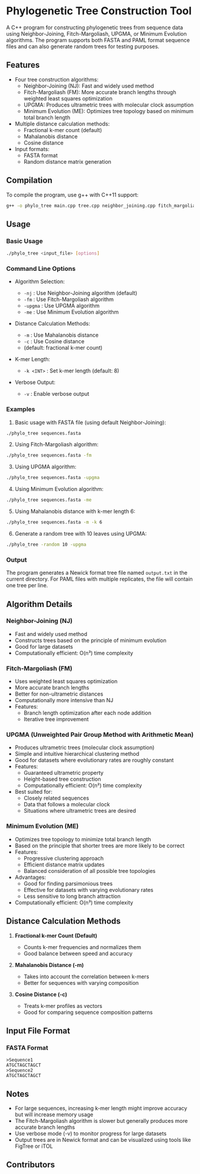 # Phylogenetic Tree Construction Tool

A C++ program for constructing phylogenetic trees from sequence data using Neighbor-Joining, Fitch-Margoliash, UPGMA, or Minimum Evolution algorithms. The program supports both FASTA and PAML format sequence files and can also generate random trees for testing purposes.

## Features

- Four tree construction algorithms:
  - Neighbor-Joining (NJ): Fast and widely used method
  - Fitch-Margoliash (FM): More accurate branch lengths through weighted least squares optimization
  - UPGMA: Produces ultrametric trees with molecular clock assumption
  - Minimum Evolution (ME): Optimizes tree topology based on minimum total branch length
- Multiple distance calculation methods:
  - Fractional k-mer count (default)
  - Mahalanobis distance
  - Cosine distance
- Input formats:
  - FASTA format
  - Random distance matrix generation

## Compilation

To compile the program, use g++ with C++11 support:

```bash
g++ -o phylo_tree main.cpp tree.cpp neighbor_joining.cpp fitch_margoliash.cpp upgma.cpp minimum_evolution.cpp tree_io.cpp -std=c++11
```

## Usage

### Basic Usage

```bash
./phylo_tree <input_file> [options]
```

### Command Line Options

- Algorithm Selection:
  - `-nj` : Use Neighbor-Joining algorithm (default)
  - `-fm` : Use Fitch-Margoliash algorithm
  - `-upgma` : Use UPGMA algorithm
  - `-me` : Use Minimum Evolution algorithm

- Distance Calculation Methods:
  - `-m` : Use Mahalanobis distance
  - `-c` : Use Cosine distance
  - (default: fractional k-mer count)

- K-mer Length:
  - `-k <INT>` : Set k-mer length (default: 8)

- Verbose Output:
  - `-v` : Enable verbose output

### Examples

1. Basic usage with FASTA file (using default Neighbor-Joining):
```bash
./phylo_tree sequences.fasta
```

2. Using Fitch-Margoliash algorithm:
```bash
./phylo_tree sequences.fasta -fm
```

3. Using UPGMA algorithm:
```bash
./phylo_tree sequences.fasta -upgma
```

4. Using Minimum Evolution algorithm:
```bash
./phylo_tree sequences.fasta -me
```

5. Using Mahalanobis distance with k-mer length 6:
```bash
./phylo_tree sequences.fasta -m -k 6
```

6. Generate a random tree with 10 leaves using UPGMA:
```bash
./phylo_tree -random 10 -upgma
```

### Output

The program generates a Newick format tree file named `output.txt` in the current directory. For PAML files with multiple replicates, the file will contain one tree per line.

## Algorithm Details

### Neighbor-Joining (NJ)
- Fast and widely used method
- Constructs trees based on the principle of minimum evolution
- Good for large datasets
- Computationally efficient: O(n³) time complexity

### Fitch-Margoliash (FM)
- Uses weighted least squares optimization
- More accurate branch lengths
- Better for non-ultrametric distances
- Computationally more intensive than NJ
- Features:
  - Branch length optimization after each node addition
  - Iterative tree improvement

### UPGMA (Unweighted Pair Group Method with Arithmetic Mean)
- Produces ultrametric trees (molecular clock assumption)
- Simple and intuitive hierarchical clustering method
- Good for datasets where evolutionary rates are roughly constant
- Features:
  - Guaranteed ultrametric property
  - Height-based tree construction
  - Computationally efficient: O(n²) time complexity
- Best suited for:
  - Closely related sequences
  - Data that follows a molecular clock
  - Situations where ultrametric trees are desired

### Minimum Evolution (ME)
- Optimizes tree topology to minimize total branch length
- Based on the principle that shorter trees are more likely to be correct
- Features:
  - Progressive clustering approach
  - Efficient distance matrix updates
  - Balanced consideration of all possible tree topologies
- Advantages:
  - Good for finding parsimonious trees
  - Effective for datasets with varying evolutionary rates
  - Less sensitive to long branch attraction
- Computationally efficient: O(n³) time complexity

## Distance Calculation Methods

1. **Fractional k-mer Count (Default)**
   - Counts k-mer frequencies and normalizes them
   - Good balance between speed and accuracy

2. **Mahalanobis Distance (-m)**
   - Takes into account the correlation between k-mers
   - Better for sequences with varying composition

3. **Cosine Distance (-c)**
   - Treats k-mer profiles as vectors
   - Good for comparing sequence composition patterns

## Input File Format

### FASTA Format
```
>Sequence1
ATGCTAGCTAGCT
>Sequence2
ATGCTAGCTAGCT
```

## Notes

- For large sequences, increasing k-mer length might improve accuracy but will increase memory usage
- The Fitch-Margoliash algorithm is slower but generally produces more accurate branch lengths
- Use verbose mode (-v) to monitor progress for large datasets
- Output trees are in Newick format and can be visualized using tools like FigTree or iTOL

## Contributors
